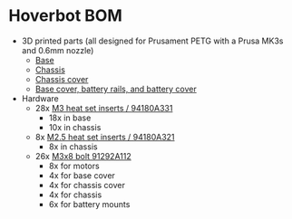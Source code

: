 # Hoverbot BOM

* 3D printed parts (all designed for Prusament PETG with a Prusa MK3s and 0.6mm nozzle)
  * [Base](hw/chassis/hoverbot_base.3mf)
  * [Chassis](hw/chassis/hoverbot_chassis.3mf)
  * [Chassis cover](hw/chassis/hoverbot_chassis_cover.3mf)
  * [Base cover, battery rails, and battery cover](hw/chassis/hoverbot_rails_base_cover.3mf)
* Hardware
  * 28x [M3 heat set inserts / 94180A331](https://www.mcmaster.com/94180A331/)
    * 18x in base
    * 10x in chassis
  * 8x [M2.5 heat set inserts / 94180A321](https://www.mcmaster.com/94180A321/)
    * 8x in chassis
  * 26x [M3x8 bolt 91292A112](https://www.mcmaster.com/91292A112/)
    * 8x for motors
    * 4x for base cover
    * 4x for chassis cover
    * 4x for chassis
    * 6x for battery mounts
